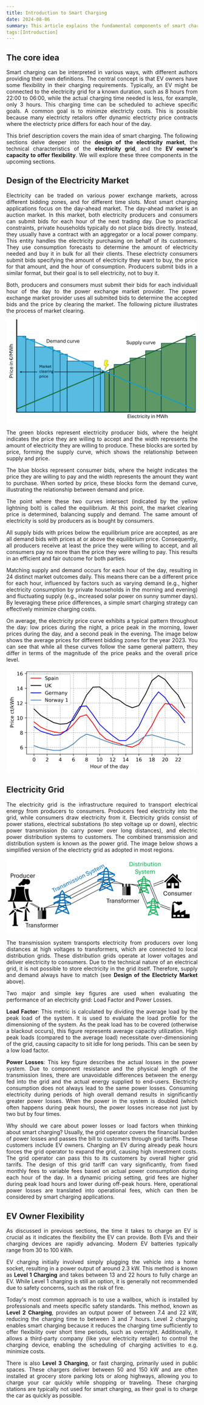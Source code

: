 ```yaml
---
title: Introduction to Smart Charging
date: 2024-08-06
summary: This article explains the fundamental components of smart charging!
tags:[Introduction]
---
```

<div style="text-align: justify;">

## The core idea
Smart charging can be interpreted in various ways, with different authors providing their own definitions. The central concept is that EV owners have some flexibility in their charging requirements. Typically, an EV might be connected to the electricity grid for a known duration, such as 8 hours from 22:00 to 06:00, while the actual charging time needed is less, for example, only 3 hours. This charging time can be scheduled to achieve specific goals. A common goal is to minimze electricty costs. This is possible because many electricty retailors offer dynamic electricty price contracts where the electricty price differs for each hour of the day.

This brief description covers the main idea of smart charging. The following sections delve deeper into the **design of the electricity market**, the technical characteristics of the **electricity grid**, and the **EV owner's capacity to offer flexibility**. We will explore these three components in the upcoming sections.

## Design of the Electricity Market

Electricity can be traded on various power exchange markets, across different bidding zones, and for different time slots. Most smart charging applications focus on the day-ahead market. The day-ahead market is an auction market. In this market, both electricity producers and consumers can submit bids for each hour of the next trading day. Due to practical constraints, private households typically do not place bids directly. Instead, they usually have a contract with an aggregator or a local power company. This entity handles the electricity purchasing on behalf of its customers. They use consumption forecasts to determine the amount of electricity needed and buy it in bulk for all their clients. These electricty consumers submit bids specifying the amount of electricity they want to buy, the price for that amount, and the hour of consumption. Producers submit bids in a similar format, but their goal is to sell electricity, not to buy it.

Both, producers and consumers must submit their bids for each individuall hour of the day to the power exchange market provider. The power exchange market provider uses all submited bids to determine the accepted bids and the price by clearing the market. The following picture illustrates the process of market clearing.

<img src="images/Market clearing day ahead.png" alt="DayAhead prices 2023" style="max-width: 99%; height: auto;">

The green blocks represent electricity producer bids, where the height indicates the price they are willing to accept and the width represents the amount of electricity they are willing to produce. These blocks are sorted by price, forming the supply curve, which shows the relationship between supply and price.

The blue blocks represent consumer bids, where the height indicates the price they are willing to pay and the width represents the amount they want to purchase. When sorted by price, these blocks form the demand curve, illustrating the relationship between demand and price.

The point where these two curves intersect (indicated by the yellow lightning bolt) is called the equilibrium. At this point, the market clearing price is determined, balancing supply and demand. The same amount of electricity is sold by producers as is bought by consumers.

All supply bids with prices below the equilibrium price are accepted, as are all demand bids with prices at or above the equilibrium price. Consequently, all producers receive at least the price they were willing to accept, and all consumers pay no more than the price they were willing to pay. This results in an efficient and fair outcome for both parties.

Matching supply and demand occurs for each hour of the day, resulting in 24 distinct market outcomes daily. This means there can be a different price for each hour, influenced by factors such as varying demand (e.g., higher electricity consumption by private households in the morning and evening) and fluctuating supply (e.g., increased solar power on sunny summer days). By leveraging these price differences, a simple smart charging strategy can effectively minimize charging costs.

On average, the electricity price curve exhibits a typical pattern throughout the day: low prices during the night, a price peak in the morning, lower prices during the day, and a second peak in the evening. The image below shows the average prices for different bidding zones for the year 2023. You can see that while all these curves follow the same general pattern, they differ in terms of the magnitude of the price peaks and the overall price level.

<img src="images/DA2023.png" alt="DayAhead prices 2023" style="max-width: 99%; height: auto;">

## Electricity Grid

The electricity grid is the infrastructure required to transport electrical energy from producers to consumers. Producers feed electricity into the grid, while consumers draw electricity from it. Electricity grids consist of power stations, electrical substations (to step voltage up or down), electric power transmission (to carry power over long distances), and electric power distribution systems to customers. The combined transmission and distribution system is known as the power grid. The image below shows a simplified version of the electricty grid as adopted in most regions.

<img src="images/Electricity System.png" alt="Simple Electricity System" style="max-width: 99%; height: auto;">

The transmission system transports electricity from producers over long distances at high voltages to transformers, which are connected to local distribution grids. These distribution grids operate at lower voltages and deliver electricity to consumers. Due to the technical nature of an electrical grid, it is not possible to store electricity in the grid itself. Therefore, supply and demand always have to match (see **Design of the Electricty Market** above).

Two major and simple key figures are used when evaluating the performance of an electricity grid: Load Factor and Power Losses.

**Load Factor**: This metric is calculated by dividing the average load by the peak load of the system. It is used to evaluate the load profile for the dimensioning of the system. As the peak load has to be covered (otherwise a blackout occurs), this figure represents average capacity utilization. High peak loads (compared to the average load) necessitate over-dimensioning of the grid, causing capacity to sit idle for long periods. This can be seen by a low load factor.

**Power Losses**: This key figure describes the actual losses in the power system. Due to component resistance and the physical length of the transmission lines, there are unavoidable differences between the energy fed into the grid and the actual energy supplied to end-users. Electricity consumption does not always lead to the same power losses. Consuming electricity during periods of high overall demand results in significantly greater power losses. When the power in the system is doubled (which often happens during peak hours), the power losses increase not just by two but by four times.

Why should we care about power losses or load factors when thinking about smart charging? Usually, the grid operator covers the financial burden of power losses and passes the bill to customers through grid tariffs. These customers include EV owners. Charging an EV during already peak hours forces the grid operator to expand the grid, causing high investment costs. The grid operator can pass this to its customers by overall higher grid tarrifs. The design of this grid tariff can vary significantly, from fixed monthly fees to variable fees based on actual power consumption during each hour of the day. In a dynamic pricing setting, grid fees are higher during peak load hours and lower during off-peak hours. Here, operational power losses are translated into operational fees, which can then be considered by smart charging applications.

## EV Owner Flexibility

As discussed in previous sections, the time it takes to charge an EV is crucial as it indicates the flexibility the EV can provide. Both EVs and their charging devices are rapidly advancing. Modern EV batteries typically range from 30 to 100 kWh.

EV charging initially involved simply plugging the vehicle into a home socket, resulting in a power output of around 2.3 kW. This method is known as **Level 1 Charging** and takes between 13 and 22 hours to fully charge an EV. While Level 1 charging is still an option, it is generally not recommended due to safety concerns, such as the risk of fire.

Today's most common approach is to use a wallbox, which is installed by professionals and meets specific safety standards. This method, known as **Level 2 Charging**, provides an output power of between 7.4 and 22 kW, reducing the charging time to between 3 and 7 hours. Level 2 charging enables smart charging because it reduces the charging time sufficiently to offer flexibility over short time periods, such as overnight. Additionally, it allows a third-party company (like your electricity retailer) to control the charging device, enabling the scheduling of charging activities to e.g. minimize costs.

There is also **Level 3 Charging**, or fast charging, primarily used in public spaces. These chargers deliver between 50 and 150 kW and are often installed at grocery store parking lots or along highways, allowing you to charge your car quickly while shopping or traveling. These charging stations are typically not used for smart charging, as their goal is to charge the car as quickly as possible.
</div>
